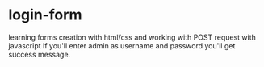 # login-form
learning forms creation with html/css and working with POST request with javascript
If you'll enter admin as username and password you'll get success message.
